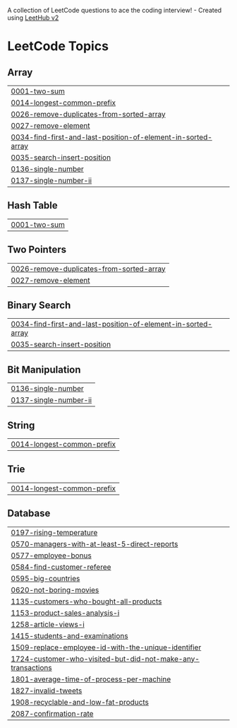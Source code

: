 A collection of LeetCode questions to ace the coding interview! - Created using [LeetHub v2](https://github.com/arunbhardwaj/LeetHub-2.0)
<!---LeetCode Topics Start-->
# LeetCode Topics
## Array
|  |
| ------- |
| [0001-two-sum](https://github.com/MayankGupta-7/Leetcode-Solutions/tree/master/0001-two-sum) |
| [0014-longest-common-prefix](https://github.com/MayankGupta-7/Leetcode-Solutions/tree/master/0014-longest-common-prefix) |
| [0026-remove-duplicates-from-sorted-array](https://github.com/MayankGupta-7/Leetcode-Solutions/tree/master/0026-remove-duplicates-from-sorted-array) |
| [0027-remove-element](https://github.com/MayankGupta-7/Leetcode-Solutions/tree/master/0027-remove-element) |
| [0034-find-first-and-last-position-of-element-in-sorted-array](https://github.com/MayankGupta-7/Leetcode-Solutions/tree/master/0034-find-first-and-last-position-of-element-in-sorted-array) |
| [0035-search-insert-position](https://github.com/MayankGupta-7/Leetcode-Solutions/tree/master/0035-search-insert-position) |
| [0136-single-number](https://github.com/MayankGupta-7/Leetcode-Solutions/tree/master/0136-single-number) |
| [0137-single-number-ii](https://github.com/MayankGupta-7/Leetcode-Solutions/tree/master/0137-single-number-ii) |
## Hash Table
|  |
| ------- |
| [0001-two-sum](https://github.com/MayankGupta-7/Leetcode-Solutions/tree/master/0001-two-sum) |
## Two Pointers
|  |
| ------- |
| [0026-remove-duplicates-from-sorted-array](https://github.com/MayankGupta-7/Leetcode-Solutions/tree/master/0026-remove-duplicates-from-sorted-array) |
| [0027-remove-element](https://github.com/MayankGupta-7/Leetcode-Solutions/tree/master/0027-remove-element) |
## Binary Search
|  |
| ------- |
| [0034-find-first-and-last-position-of-element-in-sorted-array](https://github.com/MayankGupta-7/Leetcode-Solutions/tree/master/0034-find-first-and-last-position-of-element-in-sorted-array) |
| [0035-search-insert-position](https://github.com/MayankGupta-7/Leetcode-Solutions/tree/master/0035-search-insert-position) |
## Bit Manipulation
|  |
| ------- |
| [0136-single-number](https://github.com/MayankGupta-7/Leetcode-Solutions/tree/master/0136-single-number) |
| [0137-single-number-ii](https://github.com/MayankGupta-7/Leetcode-Solutions/tree/master/0137-single-number-ii) |
## String
|  |
| ------- |
| [0014-longest-common-prefix](https://github.com/MayankGupta-7/Leetcode-Solutions/tree/master/0014-longest-common-prefix) |
## Trie
|  |
| ------- |
| [0014-longest-common-prefix](https://github.com/MayankGupta-7/Leetcode-Solutions/tree/master/0014-longest-common-prefix) |
## Database
|  |
| ------- |
| [0197-rising-temperature](https://github.com/MayankGupta-7/Leetcode-Solutions/tree/master/0197-rising-temperature) |
| [0570-managers-with-at-least-5-direct-reports](https://github.com/MayankGupta-7/Leetcode-Solutions/tree/master/0570-managers-with-at-least-5-direct-reports) |
| [0577-employee-bonus](https://github.com/MayankGupta-7/Leetcode-Solutions/tree/master/0577-employee-bonus) |
| [0584-find-customer-referee](https://github.com/MayankGupta-7/Leetcode-Solutions/tree/master/0584-find-customer-referee) |
| [0595-big-countries](https://github.com/MayankGupta-7/Leetcode-Solutions/tree/master/0595-big-countries) |
| [0620-not-boring-movies](https://github.com/MayankGupta-7/Leetcode-Solutions/tree/master/0620-not-boring-movies) |
| [1135-customers-who-bought-all-products](https://github.com/MayankGupta-7/Leetcode-Solutions/tree/master/1135-customers-who-bought-all-products) |
| [1153-product-sales-analysis-i](https://github.com/MayankGupta-7/Leetcode-Solutions/tree/master/1153-product-sales-analysis-i) |
| [1258-article-views-i](https://github.com/MayankGupta-7/Leetcode-Solutions/tree/master/1258-article-views-i) |
| [1415-students-and-examinations](https://github.com/MayankGupta-7/Leetcode-Solutions/tree/master/1415-students-and-examinations) |
| [1509-replace-employee-id-with-the-unique-identifier](https://github.com/MayankGupta-7/Leetcode-Solutions/tree/master/1509-replace-employee-id-with-the-unique-identifier) |
| [1724-customer-who-visited-but-did-not-make-any-transactions](https://github.com/MayankGupta-7/Leetcode-Solutions/tree/master/1724-customer-who-visited-but-did-not-make-any-transactions) |
| [1801-average-time-of-process-per-machine](https://github.com/MayankGupta-7/Leetcode-Solutions/tree/master/1801-average-time-of-process-per-machine) |
| [1827-invalid-tweets](https://github.com/MayankGupta-7/Leetcode-Solutions/tree/master/1827-invalid-tweets) |
| [1908-recyclable-and-low-fat-products](https://github.com/MayankGupta-7/Leetcode-Solutions/tree/master/1908-recyclable-and-low-fat-products) |
| [2087-confirmation-rate](https://github.com/MayankGupta-7/Leetcode-Solutions/tree/master/2087-confirmation-rate) |
<!---LeetCode Topics End-->
